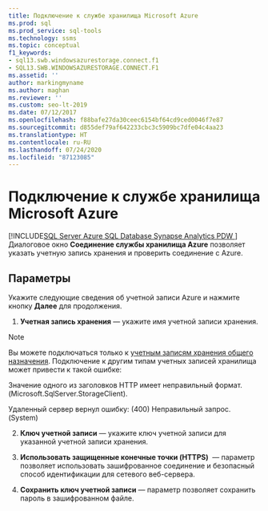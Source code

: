 ```yaml
---
title: Подключение к службе хранилища Microsoft Azure
ms.prod: sql
ms.prod_service: sql-tools
ms.technology: ssms
ms.topic: conceptual
f1_keywords:
- sql13.swb.windowsazurestorage.connect.f1
- SQL13.SWB.WINDOWSAZURESTORAGE.CONNECT.F1
ms.assetid: ''
author: markingmyname
ms.author: maghan
ms.reviewer: ''
ms.custom: seo-lt-2019
ms.date: 07/12/2017
ms.openlocfilehash: f88bafe27da30ceec6154bf64cd9ced0046f7e87
ms.sourcegitcommit: d855def79af642233cbc3c5909bc7dfe04c4aa23
ms.translationtype: HT
ms.contentlocale: ru-RU
ms.lasthandoff: 07/24/2020
ms.locfileid: "87123085"
---
```

# <a name="connect-to-microsoft-azure-storage"></a>Подключение к службе хранилища Microsoft Azure

[!INCLUDE[SQL Server Azure SQL Database Synapse Analytics PDW ](../../includes/applies-to-version/sql-asdb-asdbmi-asa-pdw.md)]
Диалоговое окно **Соединение службы хранилища Azure** позволяет указать учетную запись хранения и проверить соединение с Azure.  
  
## <a name="options"></a>Параметры  
Укажите следующие сведения об учетной записи Azure и нажмите кнопку **Далее** для продолжения.  
  
1.  **Учетная запись хранения** — укажите имя учетной записи хранения.

   >[!NOTE]
   > Вы можете подключаться только к [учетным записям хранения общего назначения](https://docs.microsoft.com/azure/storage/common/storage-introduction#azure-storage-services). Подключение к другим типам учетных записей хранилища может привести к такой ошибке:
   >
   >  Значение одного из заголовков HTTP имеет неправильный формат. (Microsoft.SqlServer.StorageClient).
   >
   >  Удаленный сервер вернул ошибку: (400) Неправильный запрос. (System)

2.  **Ключ учетной записи** — укажите ключ учетной записи для указанной учетной записи хранения.  
  
3.  **Использовать защищенные конечные точки (HTTPS)**  — параметр позволяет использовать зашифрованное соединение и безопасный способ идентификации для сетевого веб-сервера.  
  
4.  **Сохранить ключ учетной записи** — параметр позволяет сохранить пароль в зашифрованном файле.  
  
